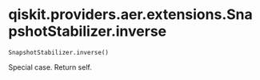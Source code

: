 # qiskit.providers.aer.extensions.SnapshotStabilizer.inverse

`SnapshotStabilizer.inverse()`

Special case. Return self.
